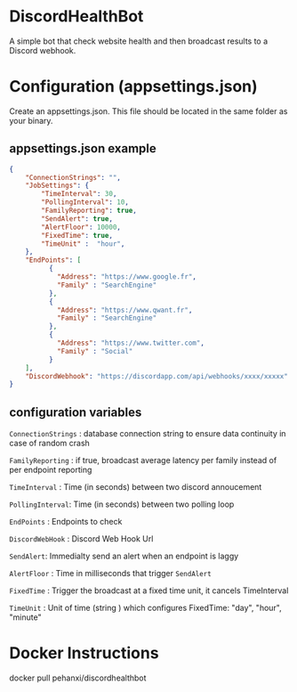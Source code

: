 # DiscordHealthBot
A simple bot that check website health and then broadcast results to a Discord webhook.

# Configuration (appsettings.json)
Create an appsettings.json. This file should be located in the same folder as your binary.

## appsettings.json example
```json
{
	"ConnectionStrings": "",
    "JobSettings": {
        "TimeInterval": 30,
        "PollingInterval": 10,
        "FamilyReporting": true,
        "SendAlert": true,
        "AlertFloor": 10000,
		"FixedTime": true,
		"TimeUnit" :  "hour",
    },
    "EndPoints": [
          {
            "Address": "https://www.google.fr",
            "Family" : "SearchEngine"
          },
          {
            "Address": "https://www.qwant.fr",
            "Family" : "SearchEngine"
          },
          {
            "Address": "https://www.twitter.com",
            "Family" : "Social"
          }
    ],
    "DiscordWebhook": "https://discordapp.com/api/webhooks/xxxx/xxxxx"
}

```

## configuration variables

`ConnectionStrings` : database connection string to ensure data continuity in case of random crash

`FamilyReporting` : if true, broadcast average latency per family instead of per endpoint reporting

`TimeInterval` : Time (in seconds) between two discord annoucement

`PollingInterval`: Time (in seconds) between two polling loop

`EndPoints` : Endpoints to check

`DiscordWebHook` : Discord Web Hook Url

`SendAlert`: Immedialty send an alert when an endpoint is laggy

`AlertFloor` : Time in milliseconds that trigger `SendAlert`

`FixedTime` : Trigger the broadcast at a fixed time unit, it cancels TimeInterval

`TimeUnit` : Unit of time (string ) which configures FixedTime: "day", "hour", "minute"

# Docker Instructions 

docker pull pehanxi/discordhealthbot
